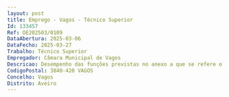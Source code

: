 ```yaml
--- 
layout: post
title: Emprego - Vagos - Técnico Superior
Id: 133457
Ref: OE202503/0109
DataAbertura: 2025-03-06
DataFecho: 2025-03-27
Trabalho: Técnico Superior
Empregador: Câmara Municipal de Vagos
Descricao: Desempenho das funções previstas no anexo a que se refere o n.º 2 do artigo 88.º da LTFP. Funções consultivas, de estudo, planeamento, programação, avaliação e aplicação de métodos e processos de natureza técnica e ou científica que fundamentam e preparam decisão. Elaboração, autonomamente ou em grupo, de pareceres e projetos, com diversos graus de complexidade, e execução de outras atividades de apoio geral ou especializado nas áreas de atuação comuns, instrumentais e operativas dos órgãos e serviços. Funções exercidas com responsabilidade e autonomia técnica, ainda que com enquadramento superior qualificado. Representação do órgão ou serviço em assuntos da sua especialidade, tomando opções de índole técnica, enquadradas por diretivas ou orientações superiores. Fiscalizar o cumprimento das normas legais e regulamentares da competência do Município, no domínio da urbanização e edificação, ocupação da via pública, publicidade, atividades económicas e todas as outras atividades, licenciamentos ou autorizações em que o município seja entidade coordenadora ou licenciadora  elaborar as notificações, autos de notícia e de embargo  proceder ao controlo regular e preventivo nos domínios de utilização, ocupação e uso do território municipal.
CodigoPostal: 3840-420 VAGOS
Concelho: Vagos
Distrito: Aveiro
--- 
```

